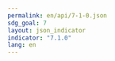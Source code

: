 ```yaml
---
permalink: en/api/7-1-0.json
sdg_goal: 7
layout: json_indicator
indicator: "7.1.0"
lang: en
---
```

